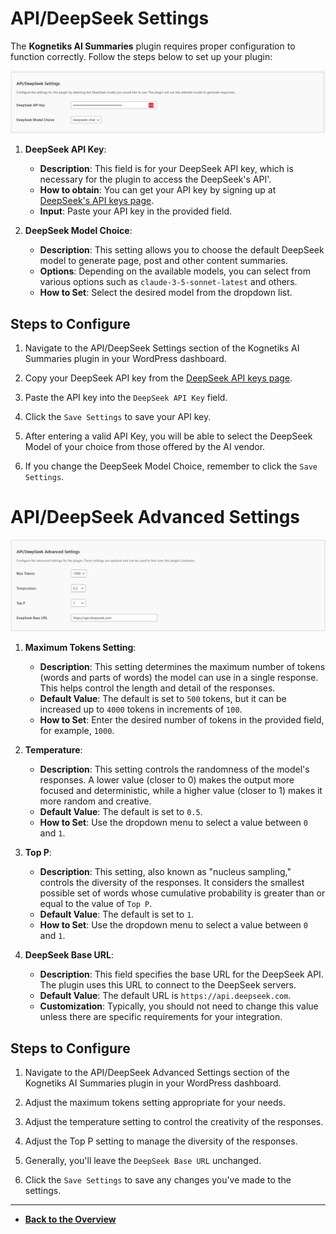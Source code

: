 # API/DeepSeek Settings

The **Kognetiks AI Summaries** plugin requires proper configuration to function correctly. Follow the steps below to set up your plugin:

![API/DeepSeek Settings](api-deepseek-settings.png)

1. **DeepSeek API Key**:

   - **Description**: This field is for your DeepSeek API key, which is necessary for the plugin to access the DeepSeek's API'.
   - **How to obtain**: You can get your API key by signing up at [DeepSeek's API keys page](https://platform.deepseek.com/sign_in).
   - **Input**: Paste your API key in the provided field.
   
2. **DeepSeek Model Choice**:
   - **Description**: This setting allows you to choose the default DeepSeek model to generate page, post and other content summaries.
   - **Options**: Depending on the available models, you can select from various options such as `claude-3-5-sonnet-latest` and others.
   - **How to Set**: Select the desired model from the dropdown list.

## Steps to Configure

1. Navigate to the API/DeepSeek Settings section of the Kognetiks AI Summaries plugin in your WordPress dashboard.

2. Copy your DeepSeek API key from the [DeepSeek API keys page](https://platform.deepseek.com/sign_in).

3. Paste the API key into the `DeepSeek API Key` field.

4. Click the `Save Settings` to save your API key.

5. After entering a valid API Key, you will be able to select the DeepSeek Model of your choice from those offered by the AI vendor.

6. If you change the DeepSeek Model Choice, remember to click the `Save Settings`.

# API/DeepSeek Advanced Settings

![API/DeepSeek Advanced Settings](api-deepseek-advanced-settings.png)

1. **Maximum Tokens Setting**:
   - **Description**: This setting determines the maximum number of tokens (words and parts of words) the model can use in a single response. This helps control the length and detail of the responses.
   - **Default Value**: The default is set to `500` tokens, but it can be increased up to `4000` tokens in increments of `100`.
   - **How to Set**: Enter the desired number of tokens in the provided field, for example, `1000`.

2. **Temperature**:
   - **Description**: This setting controls the randomness of the model's responses. A lower value (closer to 0) makes the output more focused and deterministic, while a higher value (closer to 1) makes it more random and creative.
   - **Default Value**: The default is set to `0.5`.
   - **How to Set**: Use the dropdown menu to select a value between `0` and `1`.

3. **Top P**:
   - **Description**: This setting, also known as "nucleus sampling," controls the diversity of the responses. It considers the smallest possible set of words whose cumulative probability is greater than or equal to the value of `Top P`.
   - **Default Value**: The default is set to `1`.
   - **How to Set**: Use the dropdown menu to select a value between `0` and `1`.

4. **DeepSeek Base URL**:
   - **Description**: This field specifies the base URL for the DeepSeek API. The plugin uses this URL to connect to the DeepSeek servers.
   - **Default Value**: The default URL is `https://api.deepseek.com`.
   - **Customization**: Typically, you should not need to change this value unless there are specific requirements for your integration.

## Steps to Configure

1. Navigate to the API/DeepSeek Advanced Settings section of the Kognetiks AI Summaries plugin in your WordPress dashboard.

2. Adjust the maximum tokens setting appropriate for your needs.

3. Adjust the temperature setting to control the creativity of the responses.

4. Adjust the Top P setting to manage the diversity of the responses.

5. Generally, you'll leave the `DeepSeek Base URL` unchanged.

6. Click the `Save Settings` to save any changes you've made to the settings.

---

- **[Back to the Overview](/overview.md)**
